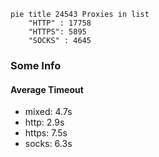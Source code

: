 
```mermaid
pie title 24543 Proxies in list
    "HTTP" : 17758
    "HTTPS": 5895
    "SOCKS" : 4645
```

### Some Info
#### Average Timeout

- mixed: 4.7s
- http: 2.9s
- https: 7.5s
- socks: 6.3s
